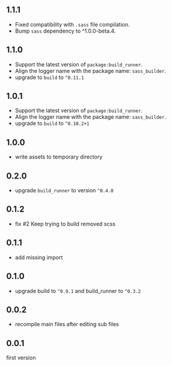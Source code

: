 ## 1.1.1

- Fixed compatibility with `.sass` file compilation.
- Bump `sass` dependency to ^1.0.0-beta.4.

## 1.1.0

- Support the latest version of `package:build_runner`.
- Align the logger name with the package name: `sass_builder`.
- upgrade to `build` to `^0.11.1`

## 1.0.1

- Support the latest version of `package:build_runner`.
- Align the logger name with the package name: `sass_builder`.
- upgrade to `build` to `^0.10.2+1`

## 1.0.0

- write assets to temporary directory

## 0.2.0

- upgrade `build_runner` to version `^0.4.0`

## 0.1.2

- fix #2  Keep trying to build removed scss

## 0.1.1

- add missing import

## 0.1.0

- upgrade build to `^0.9.1` and build_runner to `^0.3.2`

## 0.0.2

- recompile main files after editing sub files

## 0.0.1

first version
